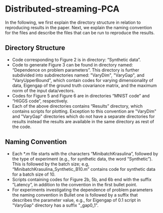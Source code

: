 # Distributed-streaming-PCA

In the following, we first explain the directory structure in relation to reproducing results in the paper. Next, we explain the naming convention for the files and describe the files that can be run to reproduce the results.

## Directory Structure

- Code corresponding to Figure 2 is in directory: “Synthetic data”.
- Code to generate Figure 3 can be found in directory named: “Dependence on problem parameters”. This directory is further subdivided into subdirectories named: "VaryDim", "VaryGap", and "VaryUpperBound", which contain codes for varying dimensionality of data, Eigengap of the ground truth covariance matrix, and the maximum norm of the input data/vectors.
- Codes for Figure 5 and Figure 6 are in directories “MNIST code” and “HIGGS code”, respectively.
- Each of the above directories contains “Results” directory, which contains scripts for plotting. Exception to this convention are "VaryDim" and "VaryGap" directories which do not have a separate directories for results instead the results are available in the same directory as rest of the code.

## Naming Convention

- Each *.m file starts with the characters “MinibatchKrasulina”, followed by the type of experiment (e.g., for synthetic data, the word “Synthetic”). This is followed by the batch size; e.g, “MinibatchKrasulina_Synthetic_B10.m” contains code for synthetic data for a batch size of 10.
- Scripts containing codes for Figure 2b, 5b, and 6b end with the suffix ”Latency”, in addition to the convention in the first bullet point.
-  For experiments investigating the dependence of problem parameters the naming convention in Bullet one is followed by a suffix that describes the parameter value, e.g., for Eigengap of 0.1 script in "VaryGap" directory has a suffix "_gap0_1".
